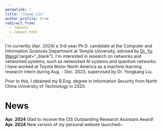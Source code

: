 ```yaml
---
permalink: /
title: "Jiyao Liu"
author_profile: true
redirect_from: 
  - /about/
  - /about.html
---
```



I'm currently (Apr. 2024) a 3rd-year Ph.D. candidate at the Computer and Information Sciences Department at Temple University, advised by [Dr. Yu Wang](https://cis.temple.edu/~yu/){:target="_blank"}. I'm interested in research on networks and networked systems, such as networked AI systems and quantum networks. I have worked at Toyota Motor North America as a machine learning research intern during Aug. - Dec. 2023, supervised by Dr. Yongkang Liu.

Prior to this, I obtained my B.Eng. degree in Information Security from North China University of Technology in 2020. 


# News  
**Apr. 2024** Glad to receive the CIS Outstanding Research Assistant Award!
**Apr. 2024** New version of my personal website launched~
